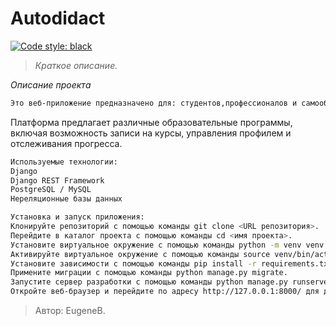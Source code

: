 # Autodidact

[![Code style: black](https://img.shields.io/badge/code%20style-black-000000.svg)](https://github.com/psf/black)
> _Краткое описание._


_Описание проекта_
```sh
Это веб-приложение предназначено для: студентов,профессионалов и самообучающихся, заинтересованных в онлайн-образовании.
```
Платформа предлагает различные образовательные программы, включая возможность записи на курсы, управления профилем и отслеживания прогресса.
```sh
Используемые технологии:
Django
Django REST Framework
PostgreSQL / MySQL
Нереляционные базы данных
```
```sh
Установка и запуск приложения:
Клонируйте репозиторий с помощью команды git clone <URL репозитория>.
Перейдите в каталог проекта с помощью команды cd <имя проекта>.
Установите виртуальное окружение с помощью команды python -m venv venv.
Активируйте виртуальное окружение с помощью команды source venv/bin/activate (Linux/macOS) или venv\Scripts\activate (Windows).
Установите зависимости с помощью команды pip install -r requirements.txt.
Примените миграции с помощью команды python manage.py migrate.
Запустите сервер разработки с помощью команды python manage.py runserver.
Откройте веб-браузер и перейдите по адресу http://127.0.0.1:8000/ для доступа к приложению.
```
> Автор: EugeneB.

